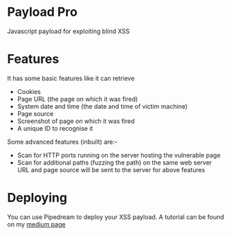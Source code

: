 # Payload Pro
Javascript payload for exploiting blind XSS

# Features
It has some basic features like it can retrieve
- Cookies
- Page URL (the page on which it was fired)
- System date and time (the date and time of victim machine)
- Page source
- Screenshot of page on which it was fired
- A unique ID to recognise it

Some advanced features (inbuilt) are:-
- Scan for HTTP ports running on the server hosting the vulnerable page
- Scan for additional paths (fuzzing the path) on the same web server
URL and page source will be sent to the server for above features

# Deploying
You can use Pipedream to deploy your XSS payload. A tutorial can be found on my [medium page](https://shriyanssudhi.medium.com)
